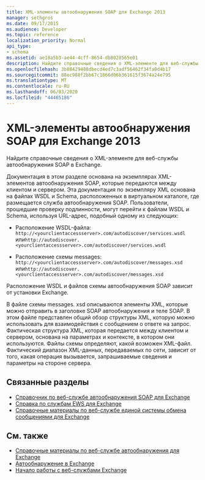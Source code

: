 ```yaml
---
title: XML-элементы автообнаружения SOAP для Exchange 2013
manager: sethgros
ms.date: 09/17/2015
ms.audience: Developer
ms.topic: reference
localization_priority: Normal
api_type:
- schema
ms.assetid: ae18a5b3-ae44-4cff-8654-db8028565e01
description: Найдите справочные сведения о XML-элементе для веб-службы автообнаружения SOAP в Exchange.
ms.openlocfilehash: 3b88429488dbecd4ed7c3adf56462f34fa0d4b17
ms.sourcegitcommit: 88ec988f2bb67c1866d06b361615f3674a24e795
ms.translationtype: MT
ms.contentlocale: ru-RU
ms.lasthandoff: 06/03/2020
ms.locfileid: "44465186"
---
```

# <a name="soap-autodiscover-xml-elements-for-exchange-2013"></a>XML-элементы автообнаружения SOAP для Exchange 2013

Найдите справочные сведения о XML-элементе для веб-службы автообнаружения SOAP в Exchange.
  
Документация в этом разделе основана на экземплярах XML-элементов автообнаружения SOAP, которые передаются между клиентом и сервером. Эта документация по экземпляру XML основана на файлах WSDL и Schema, расположенных в виртуальном каталоге, где размещается служба автообнаружения SOAP. Пользователи, прошедшие проверку подлинности, могут перейти к файлам WSDL и Schema, используя URL-адрес, подобный одному из следующих:
  
- Расположение WSDL-файла: `http://<yourclientaccessserver>.com/autodiscover/services.wsdl` или`http://autodiscover.<yourclientaccessserver>.com/autodiscover/services.wsdl`
    
- Расположение схемы messages: `http://<yourclientaccessserver>.com/autodiscover/messages.xsd` или`http://autodiscover.<yourclientaccessserver>.com/autodiscover/messages.xsd` 
    
Расположение WSDL и файлов схемы автообнаружения SOAP зависит от установки Exchange.
  
В файле схемы messages. xsd описываются элементы XML, которые можно отправить в заголовке SOAP автообнаружения и теле SOAP. В этом файле представлен общий обзор структуры XML, которую можно использовать для взаимодействия с сообщением о ответе на запрос. Фактическая структура XML, которая передается между клиентом и сервером, основана на параметрах и контексте, в котором они используются. Файлы схемы определяют, какой возможен XML-файл. Фактический диапазон XML-данных, передаваемых по сети, зависит от того, какая операция вызывается, запрашиваемые сведения и параметры на стороне сервера. 
  
## <a name="related-sections"></a>Связанные разделы

- [Справочник по веб-службе автообнаружения SOAP для Exchange](soap-autodiscover-web-service-reference-for-exchange.md)    
- [Справка по службам EWS для Exchange](ews-reference-for-exchange.md)    
- [Справочные материалы по веб-службе единой системы обмена сообщениями для Exchange](unified-messaging-web-service-reference-for-exchange.md)
    
## <a name="see-also"></a>См. также

- [Справочные материалы по веб-службе автообнаружения для Exchange](autodiscover-web-service-reference-for-exchange.md)
- [Автообнаружение в Exchange](../exchange-web-services/autodiscover-for-exchange.md)
- [Начало работы с веб-службами Exchange](../exchange-web-services/start-using-web-services-in-exchange.md)
    

